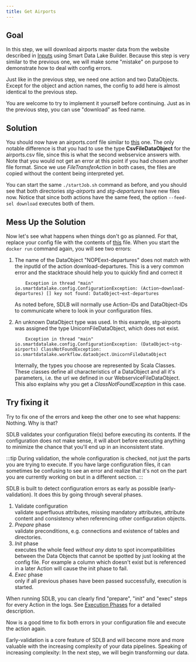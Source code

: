 ```yaml
---
title: Get Airports
---
```


## Goal

In this step, we will download airports master data from the website described in [Inputs](../get-input-data) using Smart Data Lake Builder.
Because this step is very similar to the previous one, we will make some "mistake" on purpose to demonstrate how to deal with config errors.

Just like in the previous step, we need one action and two DataObjects.
Except for the object and action names, the config to add here is almost identical to the previous step.

You are welcome to try to implement it yourself before continuing. 
Just as in the previous step, you can use "download" as feed name.

## Solution
You should now have an airports.conf file similar to [this](https://github.com/smart-data-lake/getting-started/tree/master/config/airports.conf.part-1a-solution) one.
The only notable difference is that you had to use the type **CsvFileDataObject** for the airports.csv file,
since this is what the second webservice answers with. 
Note that you would not get an error at this point if you had chosen another file format. 
Since we use *FileTransferAction* in both cases, the files are copied without the content being interpreted yet.

You can start the same `./startJob.sh` command as before, and you should see that both directories
*stg-airports* and *stg-departures* have new files now.
Notice that since both actions have the same feed, the option `--feed-sel download` executes both of them.

## Mess Up the Solution
Now let's see what happens when things don't go as planned. 
For that, replace your config file with the contents of [this](https://github.com/smart-data-lake/getting-started/tree/master/config/airports.conf.part-1b-solution) file.
When you start the `docker run` command again, you will see two errors:

1. The name of the DataObject "NOPEext-departures" does not match with the inputId of the action download-departures.
   This is a very common error and the stacktrace should help you to quickly find and correct it
   ```
       Exception in thread "main" io.smartdatalake.config.ConfigurationException: (Action~download-departures) [] key not found: DataObject~ext-departures
   ```
   As noted before, SDLB will normally use Action-IDs and DataObject-IDs to communicate where to look in your configuration files.

2. An unknown DataObject type was used. In this example, stg-airports was assigned the type UnicornFileDataObject, which does not exist.
   ```
       Exception in thread "main" io.smartdatalake.config.ConfigurationException: (DataObject~stg-airports) ClassNotFoundException: io.smartdatalake.workflow.dataobject.UnicornFileDataObject
   ```
   Internally, the types you choose are represented by Scala Classes.
   These classes define all characteristics of a DataObject and all it's parameters, i.e. the url we defined in our WebserviceFileDataObject.
   This also explains why you get a *ClassNotFoundException* in this case.

## Try fixing it

Try to fix one of the errors and keep the other one to see what happens: Nothing.
Why is that? 

SDLB validates your configuration file(s) before executing its contents.
If the configuration does not make sense, it will abort before executing anything to minimize the chance that you'll end up in an inconsistent state.

:::tip
During validation, the whole configuration is checked, not just the parts you are trying to execute.
If you have large configuration files, it can sometimes be confusing to see an error and realize that 
it's not on the part you are currently working on but in a different section.
:::

SDLB is built to detect configuration errors as early as possible (early-validation). It does this by going through several phases. 
1. Validate configuration  
validate superfluous attributes, missing mandatory attributes, attribute content and consistency when referencing other configuration objects.
2. *Prepare* phase  
validate preconditions, e.g. connections and existence of tables and directories.
3. *Init* phase  
executes the whole feed *without any data* to spot incompatibilities between the Data Objects that cannot be spotted 
by just looking at the config file. For example a column which doesn't exist but is referenced in a later Action will cause the init phase to fail.
4. *Exec* phase  
only if all previous phases have been passed successfully, execution is started.

When running SDLB, you can clearly find "prepare", "init" and "exec" steps for every Action in the logs.
See [Execution Phases](/docs/reference/executionPhases) for a detailed description.

Now is a good time to fix both errors in your configuration file and execute the action again.

Early-validation is a core feature of SDLB and will become more and more valuable with the increasing complexity of your data pipelines.
Speaking of increasing complexity: In the next step, we will begin transforming our data.



